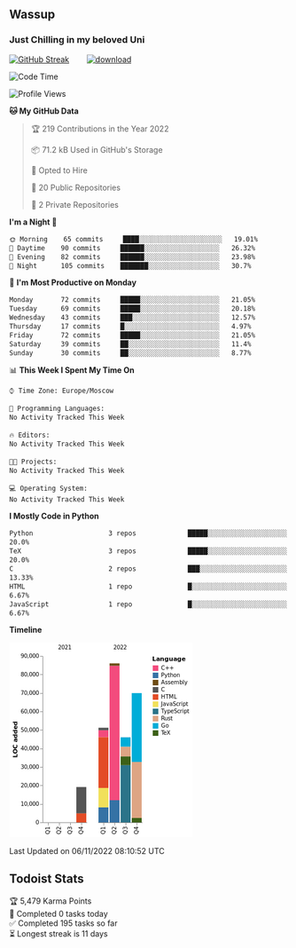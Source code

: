 ## Wassup 
### Just Chilling in my beloved Uni 

<!--
-->

[![GitHub Streak](http://github-readme-streak-stats.herokuapp.com?user=archeoss&theme=shades-of-purple&hide_border=true&date_format=j%20M%5B%20Y%5D)](https://git.io/streak-stats)&nbsp;&nbsp;&nbsp;&nbsp;&nbsp;&nbsp;&nbsp;&nbsp;[![download](https://user-images.githubusercontent.com/68448737/147796309-d8b65b1d-4dde-40d9-b03a-2b42aaa6cd43.jpeg)
](http://bmstu.ru/)

<!--START_SECTION:waka-->
![Code Time](http://img.shields.io/badge/Code%20Time-654%20hrs%2051%20mins-blue)

![Profile Views](http://img.shields.io/badge/Profile%20Views-1-blue)

**🐱 My GitHub Data** 

> 🏆 219 Contributions in the Year 2022
 > 
> 📦 71.2 kB Used in GitHub's Storage 
 > 
> 💼 Opted to Hire
 > 
> 📜 20 Public Repositories 
 > 
> 🔑 2 Private Repositories  
 > 
**I'm a Night 🦉** 

```text
🌞 Morning    65 commits     ████░░░░░░░░░░░░░░░░░░░░░   19.01% 
🌆 Daytime    90 commits     ██████░░░░░░░░░░░░░░░░░░░   26.32% 
🌃 Evening    82 commits     ██████░░░░░░░░░░░░░░░░░░░   23.98% 
🌙 Night      105 commits    ███████░░░░░░░░░░░░░░░░░░   30.7%

```
📅 **I'm Most Productive on Monday** 

```text
Monday       72 commits     █████░░░░░░░░░░░░░░░░░░░░   21.05% 
Tuesday      69 commits     █████░░░░░░░░░░░░░░░░░░░░   20.18% 
Wednesday    43 commits     ███░░░░░░░░░░░░░░░░░░░░░░   12.57% 
Thursday     17 commits     █░░░░░░░░░░░░░░░░░░░░░░░░   4.97% 
Friday       72 commits     █████░░░░░░░░░░░░░░░░░░░░   21.05% 
Saturday     39 commits     ██░░░░░░░░░░░░░░░░░░░░░░░   11.4% 
Sunday       30 commits     ██░░░░░░░░░░░░░░░░░░░░░░░   8.77%

```


📊 **This Week I Spent My Time On** 

```text
⌚︎ Time Zone: Europe/Moscow

💬 Programming Languages: 
No Activity Tracked This Week

🔥 Editors: 
No Activity Tracked This Week

🐱‍💻 Projects: 
No Activity Tracked This Week

💻 Operating System: 
No Activity Tracked This Week

```

**I Mostly Code in Python** 

```text
Python                   3 repos             █████░░░░░░░░░░░░░░░░░░░░   20.0% 
TeX                      3 repos             █████░░░░░░░░░░░░░░░░░░░░   20.0% 
C                        2 repos             ███░░░░░░░░░░░░░░░░░░░░░░   13.33% 
HTML                     1 repo              █░░░░░░░░░░░░░░░░░░░░░░░░   6.67% 
JavaScript               1 repo              █░░░░░░░░░░░░░░░░░░░░░░░░   6.67%

```


**Timeline**

![Chart not found](https://raw.githubusercontent.com/archeoss/archeoss/master/charts/bar_graph.png) 


 Last Updated on 06/11/2022 08:10:52 UTC
<!--END_SECTION:waka-->

## Todoist Stats

<!-- TODO-IST:START -->
🏆  5,479 Karma Points           
🌸  Completed 0 tasks today           
✅  Completed 195 tasks so far           
⏳  Longest streak is 11 days
<!-- TODO-IST:END -->
